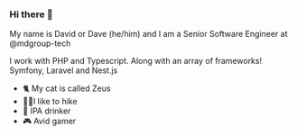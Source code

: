 ### Hi there 👋

My name is David or Dave (he/him) and I am a Senior Software Engineer at @mdgroup-tech 

I work with PHP and Typescript. Along with an array of frameworks! Symfony, Laravel and Nest.js

 - 🐈 My cat is called Zeus
 - 🚶‍♂️I like to hike
 - 🍺 IPA drinker
 - 🎮 Avid gamer

<!--
**MDG-DYell/MDG-DYell** is a ✨ _special_ ✨ repository because its `README.md` (this file) appears on your GitHub profile.

Here are some ideas to get you started:

- 🔭 I’m currently working on ...
- 🌱 I’m currently learning ...
- 👯 I’m looking to collaborate on ...
- 🤔 I’m looking for help with ...
- 💬 Ask me about ...
- 📫 How to reach me: ...
- 😄 Pronouns: ...
- ⚡ Fun fact: ...
-->

